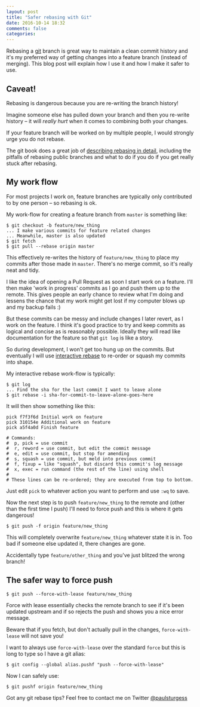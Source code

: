 ```yaml
---
layout: post
title: "Safer rebasing with Git"
date: 2016-10-14 18:32
comments: false
categories:
---
```

Rebasing a [git](https://git-scm.com/) branch is great way to maintain a clean commit history and it's my
preferred way of getting changes into a feature branch (instead of merging). This
blog post will explain how I use it and how I make it safer to use.

## Caveat!
Rebasing is dangerous because you are re-writing the branch history!

Imagine someone else has pulled down your branch and then you re-write history –
it will *really hurt* when it comes to combining both your changes.

If your feature branch will be worked on by multiple people, I would strongly urge
you do not rebase.

The git book does a great job of [describing rebasing in detail](https://git-scm.com/book/ch3-6.html),
including the pitfalls of rebasing public branches and what to do if you do if you
get really stuck after rebasing.

## My work flow
For most projects I work on, feature branches are typically only contributed to
by one person – so rebasing is ok.

My work-flow for creating a feature branch from `master` is something like:

```
$ git checkout -b feature/new_thing
... I make various commits for feature related changes
... Meanwhile, master is also updated
$ git fetch
$ git pull --rebase origin master
```

This effectively re-writes the history of `feature/new_thing` to place my commits
after those made in `master`. There's no merge commit, so it's really neat and tidy.

I like the idea of opening a Pull Request as soon I start work on a feature.
I'll then make 'work in progress' commits as I go and push them up to the remote.
This gives people an early chance to review what I'm doing and lessens the chance
that my work might get lost if my computer blows up and my backup fails :)

But these commits can be messy and include changes I later revert, as I work on
the feature. I think it's good practice to try and keep commits as logical and
concise as is reasonably possible. Ideally they will read like documentation for
the feature so that `git log` is like a story.

So during development, I won't get too hung up on the commits. But eventually I
will use [interactive rebase](https://git-scm.com/book/ch7-6.html) to re-order or
squash my commits into shape.

My interactive rebase work-flow is typically:

```
$ git log
... Find the sha for the last commit I want to leave alone
$ git rebase -i sha-for-commit-to-leave-alone-goes-here
```


It will then show something like this:

```
pick f7f3f6d Initial work on feature
pick 310154e Additional work on feature
pick a5f4a0d Finish feature

# Commands:
#  p, pick = use commit
#  r, reword = use commit, but edit the commit message
#  e, edit = use commit, but stop for amending
#  s, squash = use commit, but meld into previous commit
#  f, fixup = like "squash", but discard this commit's log message
#  x, exec = run command (the rest of the line) using shell
#
# These lines can be re-ordered; they are executed from top to bottom.
```

Just edit `pick` to whatever action you want to perform and use `:wq` to save.

Now the next step is to push `feature/new_thing` to the remote and (other than the
first time I push) I'll need to force push and this is where it gets dangerous!

```
$ git push -f origin feature/new_thing
```

This will completely overwrite `feature/new_thing` whatever state it is in. Too bad if
someone else updated it, there changes are gone.

Accidentally type `feature/other_thing` and you've just blitzed the wrong branch!

## The safer way to force push

```
$ git push --force-with-lease feature/new_thing
```

Force with lease essentially checks the remote branch to see if it's been updated
upstream and if so rejects the push and shows you a nice error message.

Beware that if you fetch, but don't actually pull in the changes, `force-with-lease`
will not save you!

I want to always use `force-with-lease` over the standard `force` but this is
long to type so I have a git alias:

```
$ git config --global alias.pushf "push --force-with-lease"
```

Now I can safely use:

```
$ git pushf origin feature/new_thing
```

Got any git rebase tips? Feel free to contact me on Twitter [@paulsturgess](https://twitter.com/paulsturgess)
